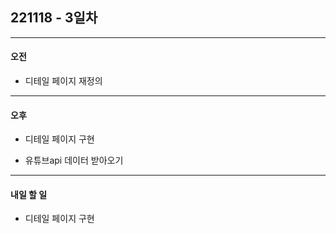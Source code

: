 ## 221118 - 3일차

---

#### 오전

- 디테일 페이지 재정의

---

#### 오후

- 디테일 페이지 구현

- 유튜브api 데이터 받아오기

---

#### 내일 할 일

- 디테일 페이지 구현
